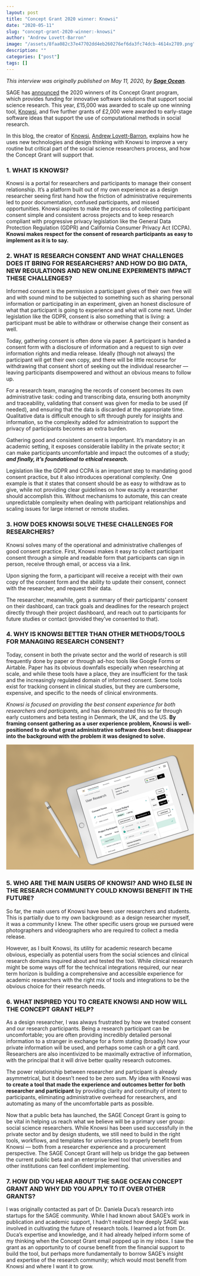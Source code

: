 ```yaml
---
layout: post
title: "Concept Grant 2020 winner: Knowsi"
date: "2020-05-11"
slug: "concept-grant-2020-winner:-knowsi"
author: "Andrew Lovett-Barron"
image: "/assets/8faa082c37e47702dd4eb260276ef6da3fc74dcb-4614x2789.png"
description: ""
categories: ["post"]
tags: []
---
```


_This interview was originally published on May 11, 2020, by [**Sage Ocean**](https://ocean.sagepub.com/blog/tools-and-tech/concept-grant-winner-knowsi-interview)._

SAGE has [announced](https://us.sagepub.com/en-us/nam/press/sage-publishing-awards-concept-grants-for-innovative-software-tools-for-social-research) the 2020 winners of its Concept Grant program, which provides funding for innovative software solutions that support social science research. This year, £15,000 was awarded to scale up one winning tool, [Knowsi](https://www.knowsi.com/), and five further grants of £2,000 were awarded to early-stage software ideas that support the use of computational methods in social research.

In this blog, the creator of [Knowsi](https://www.knowsi.com/), [Andrew Lovett-Barron](https://twitter.com/readywater), explains how he uses new technologies and design thinking with Knowsi to improve a very routine but critical part of the social science researchers process, and how the Concept Grant will support that.

### **1. WHAT IS KNOWSI?**

Knowsi is a portal for researchers and participants to manage their consent relationship. It’s a platform built out of my own experience as a design researcher seeing first hand how the friction of administrative requirements led to poor documentation, confused participants, and missed opportunities. Knowsi aspires to make the process of collecting participant consent simple and consistent across projects and to keep research compliant with progressive privacy legislation like the General Data Protection Regulation (GDPR) and California Consumer Privacy Act (CCPA). **Knowsi makes respect for the consent of research participants as easy to implement as it is to say.**

### **2. WHAT IS RESEARCH CONSENT AND WHAT CHALLENGES DOES IT BRING FOR RESEARCHERS? AND HOW DO BIG DATA, NEW REGULATIONS AND NEW ONLINE EXPERIMENTS IMPACT THESE CHALLENGES?**

Informed consent is the permission a participant gives of their own free will and with sound mind to be subjected to something such as sharing personal information or participating in an experiment, given an honest disclosure of what that participant is going to experience and what will come next. Under legislation like the GDPR, consent is also something that is living: a participant must be able to withdraw or otherwise change their consent as well.

Today, gathering consent is often done via paper. A participant is handed a consent form with a disclosure of information and a request to sign over information rights and media release. Ideally (though not always) the participant will get their own copy, and there will be little recourse for withdrawing that consent short of seeking out the individual researcher — leaving participants disempowered and without an obvious means to follow up.

For a research team, managing the records of consent becomes its own administrative task: coding and transcribing data, ensuring both anonymity and traceability, validating that consent was given for media to be used (if needed), and ensuring that the data is discarded at the appropriate time. Qualitative data is difficult enough to sift through purely for insights and information, so the complexity added for administration to support the privacy of participants becomes an extra burden.

Gathering good and consistent consent is important. It’s mandatory in an academic setting, it exposes considerable liability in the private sector; it can make participants uncomfortable and impact the outcomes of a study; **_and finally, it’s foundational to ethical research._**

Legislation like the GDPR and CCPA is an important step to mandating good consent practice, but it also introduces operational complexity. One example is that it states that consent should be as easy to withdraw as to give, while not providing clear guidelines on how exactly a researcher should accomplish this. Without mechanisms to automate, this can create unpredictable complexity when dealing with participant relationships and scaling issues for large internet or remote studies.

### **3. HOW DOES KNOWSI SOLVE THESE CHALLENGES FOR RESEARCHERS?**

Knowsi solves many of the operational and administrative challenges of good consent practice. First, Knowsi makes it easy to collect participant consent through a simple and readable form that participants can sign in person, receive through email, or access via a link.

Upon signing the form, a participant will receive a receipt with their own copy of the consent form and the ability to update their consent, connect with the researcher, and request their data.

The researcher, meanwhile, gets a summary of their participants’ consent on their dashboard, can track goals and deadlines for the research project directly through their project dashboard, and reach out to participants for future studies or contact (provided they’ve consented to that).

### **4. WHY IS KNOWSI BETTER THAN OTHER METHODS/TOOLS FOR MANAGING RESEARCH CONSENT?**

Today, consent in both the private sector and the world of research is still frequently done by paper or through ad-hoc tools like Google Forms or Airtable. Paper has its obvious downfalls especially when researching at scale, and while these tools have a place, they are insufficient for the task and the increasingly regulated domain of informed consent. Some tools exist for tracking consent in clinical studies, but they are cumbersome, expensive, and specific to the needs of clinical environments.

_Knowsi is focused on providing the best consent experience for both researchers and participants,_ and has demonstrated this so far through early customers and beta testing in Denmark, the UK, and the US. **By framing consent gathering as a user experience problem, Knowsi is well-positioned to do what great administrative software does best: disappear into the background with the problem it was designed to solve.**

![](/assets/201146e27be2f285de852c37acc7de5fa2f2c547-1500x1000.png)

### **5. WHO ARE THE MAIN USERS OF KNOWSI? AND WHO ELSE IN THE RESEARCH COMMUNITY COULD KNOWSI BENEFIT IN THE FUTURE?**

So far, the main users of Knowsi have been user researchers and students. This is partially due to my own background: as a design researcher myself, it was a community I knew. The other specific users group we pursued were photographers and videographers who are required to collect a media release.

However, as I built Knowsi, its utility for academic research became obvious, especially as potential users from the social sciences and clinical research domains inquired about and tested the tool. While clinical research might be some ways off for the technical integrations required, our near term horizon is building a comprehensive and accessible experience for academic researchers with the right mix of tools and integrations to be the obvious choice for their research needs.

### **6. WHAT INSPIRED YOU TO CREATE KNOWSI AND HOW WILL THE CONCEPT GRANT HELP?**

As a design researcher, I was always frustrated by how we treated consent and our research participants. Being a research participant can be uncomfortable; you are often providing incredibly detailed personal information to a stranger in exchange for a form stating (broadly) how your private information will be used, and perhaps some cash or a gift card. Researchers are also incentivized to be maximally extractive of information, with the principal that it will drive better quality research outcomes.

The power relationship between researcher and participant is already asymmetrical, but it doesn’t need to be zero sum. My idea with Knowsi was **to create a tool that made the experience and outcomes better for both researcher and participant** by providing clarity and continuity of intent to participants, eliminating administrative overhead for researchers, and automating as many of the uncomfortable parts as possible.

Now that a public beta has launched, the SAGE Concept Grant is going to be vital in helping us reach what we believe will be a primary user group: social science researchers. While Knowsi has been used successfully in the private sector and by design students, we still need to build in the right tools, workflows, and templates for universities to properly benefit from Knowsi — both from a researcher experience and a procurement perspective. The SAGE Concept Grant will help us bridge the gap between the current public beta and an enterprise level tool that universities and other institutions can feel confident implementing.

### **7. HOW DID YOU HEAR ABOUT THE SAGE OCEAN CONCEPT GRANT AND WHY DID YOU APPLY TO IT OVER OTHER GRANTS?**

I was originally contacted as part of Dr. Daniela Duca’s research into startups for the SAGE community. While I had known about SAGE’s work in publication and academic support, I hadn’t realized how deeply SAGE was involved in cultivating the future of research tools. I learned a lot from Dr. Duca’s expertise and knowledge, and it had already helped inform some of my thinking when the Concept Grant email popped up in my inbox. I saw the grant as an opportunity to of course benefit from the financial support to build the tool, but perhaps more fundamentally to borrow SAGE’s insight and expertise of the research community; which would most benefit from Knowsi and where I want it to grow.
